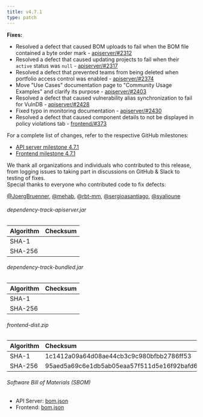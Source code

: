 ```yaml
---
title: v4.7.1
type: patch
---
```


**Fixes:**

* Resolved a defect that caused BOM uploads to fail when the BOM file contained a byte order mark - [apiserver/#2312]
* Resolved a defect that caused updating projects to fail when their `active` status was `null` - [apiserver/#2317]
* Resolved a defect that prevented teams from being deleted when portfolio access control was enabled - [apiserver/#2374]
* Move "Use Cases" documentation page to "Community Usage Examples" and clarify its purpose - [apiserver/#2403]
* Resolved a defect that caused vulnerability alias synchronization to fail for VulnDB - [apiserver/#2428]
* Fixed typo in monitoring documentation - [apiserver/#2430]
* Resolved a defect that caused component details to not be displayed in policy violations tab - [frontend/#373]

For a complete list of changes, refer to the respective GitHub milestones:

* [API server milestone 4.7.1](https://github.com/DependencyTrack/dependency-track/milestone/31?closed=1)
* [Frontend milestone 4.7.1](https://github.com/DependencyTrack/frontend/milestone/13?closed=1)

We thank all organizations and individuals who contributed to this release, from logging issues to taking part in discussions on GitHub & Slack to testing of fixes.  
Special thanks to everyone who contributed code to fix defects:

[@JoergBruenner], [@mehab], [@rbt-mm], [@sergioasantiago], [@syalioune]

###### dependency-track-apiserver.jar

| Algorithm | Checksum |
|:----------|:---------|
| SHA-1     |          |
| SHA-256   |          |

###### dependency-track-bundled.jar

| Algorithm | Checksum |
|:----------|:---------|
| SHA-1     |          |
| SHA-256   |          |

###### frontend-dist.zip

| Algorithm | Checksum                                                         |
|:----------|:-----------------------------------------------------------------|
| SHA-1     | 1c1412a09a64d08ae44cb3c9c980bfbb2786ff53                         |
| SHA-256   | 95aed5a69c6e1db5ab05eaa57f511d5e16f92bafd67839be63f136ea78e11252 |


###### Software Bill of Materials (SBOM)

* API Server: [bom.json](https://github.com/DependencyTrack/dependency-track/releases/download/4.7.1/bom.json)
* Frontend: [bom.json](https://github.com/DependencyTrack/frontend/releases/download/4.7.1/bom.json)

[apiserver/#2312]: https://github.com/DependencyTrack/dependency-track/issues/2312
[apiserver/#2317]: https://github.com/DependencyTrack/dependency-track/issues/2317
[apiserver/#2374]: https://github.com/DependencyTrack/dependency-track/issues/2374
[apiserver/#2403]: https://github.com/DependencyTrack/dependency-track/pull/2403
[apiserver/#2428]: https://github.com/DependencyTrack/dependency-track/pull/2428
[apiserver/#2430]: https://github.com/DependencyTrack/dependency-track/pull/2430

[frontend/#373]: https://github.com/DependencyTrack/frontend/issues/373

[@JoergBruenner]: https://github.com/JoergBruenner
[@mehab]: https://github.com/mehab
[@rbt-mm]: https://github.com/rbt-mm
[@sergioasantiago]: https://github.com/sergioasantiago
[@syalioune]: https://github.com/syalioune